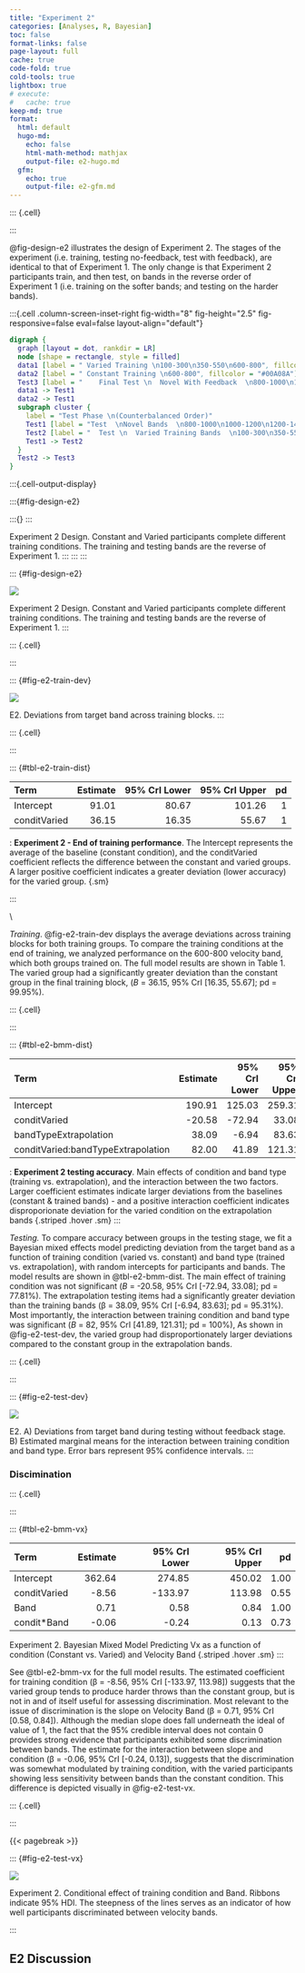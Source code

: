 ```yaml
---
title: "Experiment 2"
categories: [Analyses, R, Bayesian]
toc: false
format-links: false
page-layout: full
cache: true
code-fold: true
cold-tools: true
lightbox: true
# execute: 
#   cache: true
keep-md: true
format:
  html: default
  hugo-md:
    echo: false
    html-math-method: mathjax
    output-file: e2-hugo.md
  gfm:
    echo: true
    output-file: e2-gfm.md
---
```



::: {.cell}

:::




@fig-design-e2 illustrates the design of Experiment 2. The stages of the experiment (i.e. training, testing no-feedback, test with feedback), are identical to that of Experiment 1. The only change is that Experiment 2 participants train, and then test, on bands in the reverse order of Experiment 1 (i.e. training on the softer bands; and testing on the harder bands). 



:::{.cell .column-screen-inset-right fig-width="8" fig-height="2.5" fig-responsive=false eval=false layout-align="default"}

```{.dot .cell-code}
digraph {
  graph [layout = dot, rankdir = LR]
  node [shape = rectangle, style = filled]
  data1 [label = " Varied Training \n100-300\n350-550\n600-800", fillcolor = "#FF0000"]
  data2 [label = " Constant Training \n600-800", fillcolor = "#00A08A"]
  Test3 [label = "    Final Test \n  Novel With Feedback  \n800-1000\n1000-1200\n1200-1400", fillcolor = "#ECCBAE"]
  data1 -> Test1
  data2 -> Test1
  subgraph cluster {
    label = "Test Phase \n(Counterbalanced Order)"
    Test1 [label = "Test  \nNovel Bands  \n800-1000\n1000-1200\n1200-1400", fillcolor = "#ECCBAE"]
    Test2 [label = "  Test \n  Varied Training Bands  \n100-300\n350-550\n600-800", fillcolor = "#ECCBAE"]
    Test1 -> Test2
  }
  Test2 -> Test3
}
```

:::{.cell-output-display}

:::{#fig-design-e2}

:::{}
:::


Experiment 2 Design. Constant and Varied participants complete different training conditions. The training and testing bands are the reverse of Experiment 1. 
:::
:::
:::





::: {#fig-design-e2}

![](../Assets/figs/e2_design.png)

Experiment 2 Design. Constant and Varied participants complete different training conditions. The training and testing bands are the reverse of Experiment 1.
:::







::: {.cell}

:::



::: {#fig-e2-train-dev}

![](../Assets/figs/e2_train_deviation.png)

E2. Deviations from target band across training blocks. 
:::




::: {.cell}

:::




::: {#tbl-e2-train-dist}

| Term         | Estimate | 95% CrI Lower | 95% CrI Upper |  pd |
|:-------------|---------:|--------------:|--------------:|----:|
| Intercept    |    91.01 |         80.67 |        101.26 |   1 |
| conditVaried |    36.15 |         16.35 |         55.67 |   1 |

: **Experiment 2 - End of training performance**. The Intercept represents the average of the baseline (constant condition), and the conditVaried coefficient reflects the difference between the constant and varied groups. A larger positive coefficient indicates a greater deviation (lower accuracy) for the varied group.  {.sm}

:::

\

*Training*. @fig-e2-train-dev displays the average deviations across training blocks for both training groups. To compare the training conditions at the end of training, we analyzed performance on the 600-800 velocity band, which both groups trained on. The full model results are shown in Table 1. The varied group had a significantly greater deviation than the constant group in the final training block, ($B$ = 36.15, 95% CrI \[16.35, 55.67\]; pd = 99.95%).



::: {.cell}

:::




::: {#tbl-e2-bmm-dist}

| Term                               | Estimate | 95% CrI Lower | 95% CrI Upper |   pd |
|:-----------------------------------|---------:|--------------:|--------------:|-----:|
| Intercept                          |   190.91 |        125.03 |        259.31 | 1.00 |
| conditVaried                       |   -20.58 |        -72.94 |         33.08 | 0.78 |
| bandTypeExtrapolation              |    38.09 |         -6.94 |         83.63 | 0.95 |
| conditVaried:bandTypeExtrapolation |    82.00 |         41.89 |        121.31 | 1.00 |


: **Experiment 2 testing accuracy**. Main effects of condition and band type (training vs. extrapolation), and the interaction between the two factors. Larger coefficient estimates indicate larger deviations from the baselines (constant & trained bands) - and a positive interaction coefficient indicates disproporionate deviation for the varied condition on the extrapolation bands {.striped .hover .sm}
:::

*Testing.* To compare accuracy between groups in the testing stage, we fit a Bayesian mixed effects model predicting deviation from the target band as a function of training condition (varied vs. constant) and band type (trained vs. extrapolation), with random intercepts for participants and bands. The model results are shown in @tbl-e2-bmm-dist. The main effect of training condition was not significant ($B$ = -20.58, 95% CrI \[-72.94, 33.08\]; pd = 77.81%). The extrapolation testing items had a significantly greater deviation than the training bands (β = 38.09, 95% CrI \[-6.94, 83.63\]; pd = 95.31%). Most importantly, the interaction between training condition and band type was significant ($B$ = 82, 95% CrI \[41.89, 121.31\]; pd = 100%), As shown in @fig-e2-test-dev,  the varied group had disproportionately larger deviations compared to the constant group in the extrapolation bands.




::: {.cell}

:::



::: {#fig-e2-test-dev}

![](../Assets/figs/e2_test-dev.png)

E2. A) Deviations from target band during testing without feedback stage. B) Estimated marginal means for the interaction between training condition and band type. Error bars represent 95% confidence intervals.
:::


### Discimination 



::: {.cell}

:::



::: {#tbl-e2-bmm-vx}

| Term         | Estimate | 95% CrI Lower | 95% CrI Upper |   pd |
|:-------------|---------:|--------------:|--------------:|-----:|
| Intercept    |   362.64 |        274.85 |        450.02 | 1.00 |
| conditVaried |    -8.56 |       -133.97 |        113.98 | 0.55 |
| Band         |     0.71 |          0.58 |          0.84 | 1.00 |
| condit\*Band |    -0.06 |         -0.24 |          0.13 | 0.73 |

Experiment 2. Bayesian Mixed Model Predicting Vx as a function of condition (Constant vs. Varied) and Velocity Band {.striped .hover .sm}
:::

See @tbl-e2-bmm-vx for the full model results. The estimated coefficient for training condition (β = -8.56, 95% CrI \[-133.97, 113.98\]) suggests that the varied group tends to produce harder throws than the constant group, but is not in and of itself useful for assessing discrimination. Most relevant to the issue of discrimination is the slope on Velocity Band (β = 0.71, 95% CrI \[0.58, 0.84\]). Although the median slope does fall underneath the ideal of value of 1, the fact that the 95% credible interval does not contain 0 provides strong evidence that participants exhibited some discrimination between bands. The estimate for the interaction between slope and condition (β = -0.06, 95% CrI \[-0.24, 0.13\]), suggests that the discrimination was somewhat modulated by training condition, with the varied participants showing less sensitivity between bands than the constant condition. This difference is depicted visually in @fig-e2-test-vx.



::: {.cell}

:::


{{< pagebreak >}}







::: {#fig-e2-test-vx}

![](../Assets/figs/e2_test-vx.png)

Experiment 2. Conditional effect of training condition and Band. Ribbons indicate 95% HDI. The steepness of the lines serves as an indicator of how well participants discriminated between velocity bands.

:::



## E2 Discussion  
